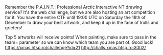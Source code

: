 Remember the P.A.I.N.T.: Professional Arctic Interactive NT drawing service? It's the web challenge, but we are also hosting an art competition for it. You have the entire CTF until 19:00 UTC on Saturday the 18th of December to draw your best artwork, and keep it up in the face of trolls and griefers!

 

Top 5 artworks will receive points! When painting, make sure to pass in the team= parameter so we can know which team you are part of. Good luck!
https://xmas.htsp.ro/challenge?id=21
http://challs.xmas.htsp.ro:3002/